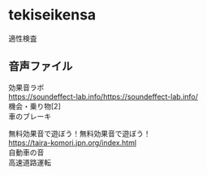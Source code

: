 # tekiseikensa
適性検査

## 音声ファイル
効果音ラボ  
https://soundeffect-lab.info/https://soundeffect-lab.info/  
機会・乗り物[2]  
車のブレーキ  
  
無料効果音で遊ぼう！無料効果音で遊ぼう！  
https://taira-komori.jpn.org/index.html  
自動車の音  
高速道路運転  
